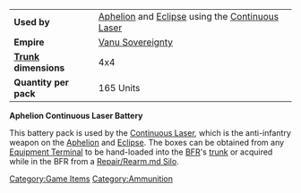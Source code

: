 |                                             |                                                                                                                                      |
| ------------------------------------------- | ------------------------------------------------------------------------------------------------------------------------------------ |
| **Used by**                                 | [Aphelion](Aphelion.md) and [Eclipse](Eclipse.md) using the [Continuous Laser](Continuous_Laser.md) |
| **Empire**                                  | [Vanu Sovereignty](Vanu_Sovereignty.md)                                                                                   |
| **[Trunk](Trunk.md) dimensions** | 4x4                                                                                                                                  |
| **Quantity per pack**                       | 165 Units                                                                                                                            |

**Aphelion Continuous Laser Battery**

This battery pack is used by the [Continuous
Laser](Continuous_Laser.md), which is the anti-infantry weapon
on the [Aphelion](Aphelion.md) and
[Eclipse](Eclipse.md). The boxes can be obtained from any
[Equipment Terminal](Equipment_Terminal.md) to be hand-loaded
into the [BFR](BFR.md)'s [trunk](trunk.md) or acquired
while in the BFR from a [Repair/Rearm.md
Silo](Repair_Rearm_Silo.md).

[Category:Game Items](Category:Game_Items.md)
[Category:Ammunition](Category:Ammunition.md)
